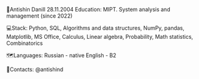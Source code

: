 👋Antishin Danill 28.11.2004 Education: MIPT. System analysis and management (since 2022)

💻Stack: Python, SQL, Algorithms and data structures, NumPy, pandas, Matplotlib, MS Office, Calculus, Linear algebra, Probability, Math statistics, Combinatorics

🗺Languages: 
Russian - native 
English - B2

📱Contacts: @antishind
